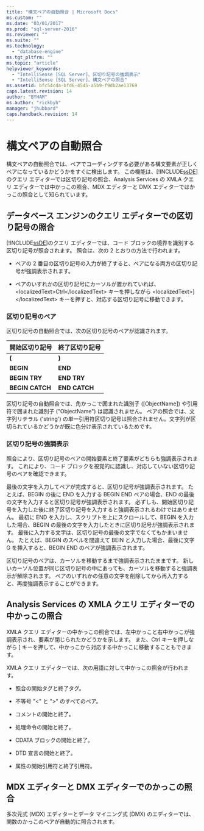 ```yaml
---
title: "構文ペアの自動照合 | Microsoft Docs"
ms.custom: ""
ms.date: "03/01/2017"
ms.prod: "sql-server-2016"
ms.reviewer: ""
ms.suite: ""
ms.technology: 
  - "database-engine"
ms.tgt_pltfrm: ""
ms.topic: "article"
helpviewer_keywords: 
  - "IntelliSense [SQL Server]、区切り記号の強調表示"
  - "IntelliSense [SQL Server]、構文ペアの照合"
ms.assetid: bfc54cda-bfd6-4545-a5b9-f9db2ae13769
caps.latest.revision: 14
author: "BYHAM"
ms.author: "rickbyh"
manager: "jhubbard"
caps.handback.revision: 14
---
```

# 構文ペアの自動照合
  構文ペアの自動照合では、ペアでコーディングする必要がある構文要素が正しくペアになっているかどうかをすぐに検出します。 この機能は、[!INCLUDE[ssDE](../../includes/ssde-md.md)]のクエリ エディターでは区切り記号の照合、Analysis Services の XMLA クエリ エディターでは中かっこの照合、MDX エディターと DMX エディターではかっこの照合として知られています。  
  
## データベース エンジンのクエリ エディターでの区切り記号の照合  
 [!INCLUDE[ssDE](../../includes/ssde-md.md)]のクエリ エディターでは、コード ブロックの境界を識別する区切り記号が照合されます。 照合は、次の 2 とおりの方法で行われます。  
  
-   ペアの 2 番目の区切り記号の入力が終了すると、ペアになる両方の区切り記号が強調表示されます。  
  
-   ペアのいすれかの区切り記号にカーソルが置かれていれば、&lt;localizedText&gt;Ctrl&lt;/localizedText&gt; キーを押しながら &lt;localizedText&gt;]&lt;/localizedText&gt; キーを押すと、対応する区切り記号に移動できます。  
  
### 区切り記号のペア  
 区切り記号の自動照合では、次の区切り記号のペアが認識されます。  
  
|開始区切り記号|終了区切り記号|  
|--------------------|-----------------------|  
|**(**|**)**|  
|**BEGIN**|**END**|  
|**BEGIN TRY**|**END TRY**|  
|**BEGIN CATCH**|**END CATCH**|  
  
 区切り記号の自動照合では、角かっこで囲まれた識別子 ([ObjectName]) や引用符で囲まれた識別子 ("ObjectName") は認識されません。 ペアの照合では、文字列リテラル ('string') の単一引用符区切り記号は照合されません。文字列が区切られているかどうかが既に色分け表示されているためです。  
  
### 区切り記号の強調表示  
 照合により、区切り記号のペアの開始要素と終了要素がどちらも強調表示されます。 これにより、コード ブロックを視覚的に認識し、対応していない区切り記号のペアを確認できます。  
  
 最後の文字を入力してペアが完成すると、区切り記号が強調表示されます。 たとえば、BEGIN の後に END を入力する BEGIN END ペアの場合、END の最後の文字を入力すると区切り記号が強調表示されます。 必ずしも、開始区切り記号を入力した後に終了区切り記号を入力すると強調表示されるわけではありません。 最初に END を入力し、スクリプトを上にスクロールして、BEGIN を入力した場合、BEGIN の最後の文字を入力したときに区切り記号が強調表示されます。 最後に入力する文字は、区切り記号の最後の文字でなくてもかまいません。 たとえば、BEGIN のスペルを間違えて BEIN と入力した場合、最後に文字 G を挿入すると、BEGIN END のペアが強調表示されます。  
  
 区切り記号のペアは、カーソルを移動するまで強調表示されたままです。 新しいカーソル位置が同じ区切り記号の中にあっても、カーソルを移動すると強調表示が解除されます。 ペアのいずれかの任意の文字を削除してから再入力すると、再度強調表示することができます。  
  
## Analysis Services の XMLA クエリ エディターでの中かっこの照合  
 XMLA クエリ エディターの中かっこの照合では、左中かっこと右中かっこが強調表示され、要素が閉じられたかどうかを示します。 また、<localizedText>Ctrl</localizedText> キーを押しながら <localizedText>]</localizedText> キーを押して、中かっこから対応する中かっこに移動することもできます。  
  
 XMLA クエリ エディターでは、次の用語に対して中かっこの照合が行われます。  
  
-   照合の開始タグと終了タグ。  
  
-   不等号 "\<" と ">" のすべてのペア。  
  
-   コメントの開始と終了。  
  
-   処理命令の開始と終了。  
  
-   CDATA ブロックの開始と終了。  
  
-   DTD 宣言の開始と終了。  
  
-   属性の開始引用符と終了引用符。  
  
## MDX エディターと DMX エディターでのかっこの照合  
 多次元式 (MDX) エディターとデータ マイニング式 (DMX) のエディターでは、関数のかっこのペアが自動的に照合されます。  
  
  